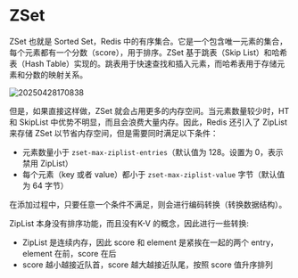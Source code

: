 # ZSet

ZSet 也就是 Sorted Set，Redis 中的有序集合。它是一个包含唯一元素的集合，每个元素都有一个分数（score），用于排序。ZSet 基于跳表（Skip List）和哈希表（Hash Table）实现的。跳表用于快速查找和插入元素，而哈希表用于存储元素和分数的映射关系。

![20250428170838](https://djfmdresources.oss-cn-hangzhou.aliyuncs.com/athena/2025-04-28/20250428170838.png)

但是，如果直接这样做，ZSet 就会占用更多的内存空间。当元素数量较少时，HT 和 SkipList 中优势不明显，而且会浪费大量内存。因此，Redis 还引入了 ZipList 来存储 ZSet 以节省内存空间，但是需要同时满足以下条件：

- 元素数量小于 `zset-max-ziplist-entries`（默认值为 128。设置为 0，表示禁用 ZipList）
- 每个元素（key 或者 value）都小于 `zset-max-ziplist-value` 字节（默认值为 64 字节）

在添加过程中，只要任意一个条件不满足，则会进行编码转换（转换数据结构）。

ZipList 本身没有排序功能，而且没有K-V 的概念，因此进行一些转换:
- ZipList 是连续内存，因此 score 和 element 是紧挨在一起的两个 entry，element 在前，score 在后
- score 越小越接近队首，score 越大越接近队尾，按照 score 值升序排列
